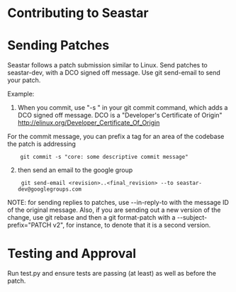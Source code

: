 Contributing to Seastar
=======================

# Sending Patches
Seastar follows a patch submission similar to Linux. Send patches to seastar-dev, with a DCO signed off message. Use git send-email to send your patch.

Example:

1. When you commit, use "-s " in your git commit command, which adds a DCO signed off message. DCO is a "Developer's Certificate of Origin" http://elinux.org/Developer_Certificate_Of_Origin

For the commit message, you can prefix a tag for an area of the codebase the patch is addressing 

        git commit -s "core: some descriptive commit message" 

2. then send an email to the google group 

        git send-email <revision>..<final_revision> --to seastar-dev@googlegroups.com

NOTE: for sending replies to patches, use --in-reply-to with the message ID of the original message. Also, if you are sending out a new version of the change, use git rebase and then a git format-patch with a --subject-prefix="PATCH v2", for instance, to denote that it is a second version. 

# Testing and Approval
Run test.py and ensure tests are passing (at least) as well as before the patch. 








